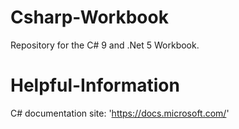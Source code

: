# Csharp-Workbook
Repository for the C# 9 and .Net 5 Workbook.

# Helpful-Information
C# documentation site: 'https://docs.microsoft.com/'

